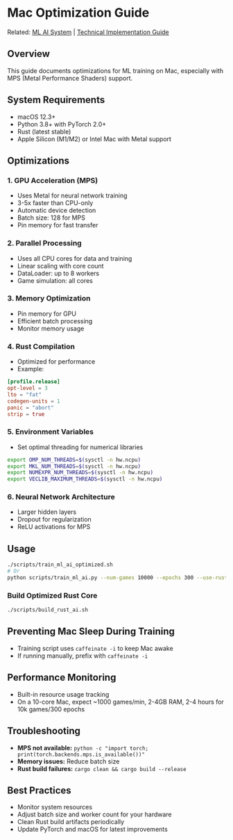 # Mac Optimization Guide

Related: [ML AI System](./ml-ai-system.md) | [Technical Implementation Guide](./technical-implementation.md)

## Overview

This guide documents optimizations for ML training on Mac, especially with MPS (Metal Performance Shaders) support.

## System Requirements

- macOS 12.3+
- Python 3.8+ with PyTorch 2.0+
- Rust (latest stable)
- Apple Silicon (M1/M2) or Intel Mac with Metal support

## Optimizations

### 1. GPU Acceleration (MPS)

- Uses Metal for neural network training
- 3-5x faster than CPU-only
- Automatic device detection
- Batch size: 128 for MPS
- Pin memory for fast transfer

### 2. Parallel Processing

- Uses all CPU cores for data and training
- Linear scaling with core count
- DataLoader: up to 8 workers
- Game simulation: all cores

### 3. Memory Optimization

- Pin memory for GPU
- Efficient batch processing
- Monitor memory usage

### 4. Rust Compilation

- Optimized for performance
- Example:

```toml
[profile.release]
opt-level = 3
lto = "fat"
codegen-units = 1
panic = "abort"
strip = true
```

### 5. Environment Variables

- Set optimal threading for numerical libraries

```bash
export OMP_NUM_THREADS=$(sysctl -n hw.ncpu)
export MKL_NUM_THREADS=$(sysctl -n hw.ncpu)
export NUMEXPR_NUM_THREADS=$(sysctl -n hw.ncpu)
export VECLIB_MAXIMUM_THREADS=$(sysctl -n hw.ncpu)
```

### 6. Neural Network Architecture

- Larger hidden layers
- Dropout for regularization
- ReLU activations for MPS

## Usage

```bash
./scripts/train_ml_ai_optimized.sh
# Or
python scripts/train_ml_ai.py --num-games 10000 --epochs 300 --use-rust-ai --output ml_ai_weights.json
```

### Build Optimized Rust Core

```bash
./scripts/build_rust_ai.sh
```

## Preventing Mac Sleep During Training

- Training script uses `caffeinate -i` to keep Mac awake
- If running manually, prefix with `caffeinate -i`

## Performance Monitoring

- Built-in resource usage tracking
- On a 10-core Mac, expect ~1000 games/min, 2-4GB RAM, 2-4 hours for 10k games/300 epochs

## Troubleshooting

- **MPS not available:** `python -c "import torch; print(torch.backends.mps.is_available())"`
- **Memory issues:** Reduce batch size
- **Rust build failures:** `cargo clean && cargo build --release`

## Best Practices

- Monitor system resources
- Adjust batch size and worker count for your hardware
- Clean Rust build artifacts periodically
- Update PyTorch and macOS for latest improvements
